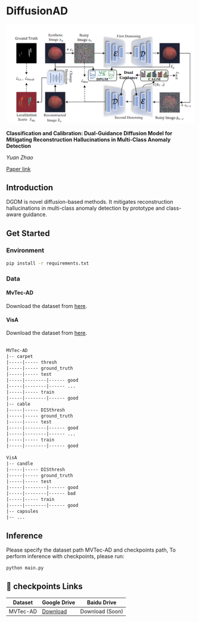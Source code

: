 # DiffusionAD


![](imgs/architecture.png)

**Classification and Calibration: Dual-Guidance Diffusion Model for Mitigating Reconstruction Hallucinations in    Multi-Class Anomaly Detection**

*Yuan Zhao*

[Paper link]( )

##  Introduction
DGDM is  novel diffusion-based methods. It mitigates reconstruction hallucinations in multi-class anomaly detection by prototype and class-aware guidance.
 
## Get Started 

### Environment 
```bash
pip install -r requirements.txt
```

### Data

#### MvTec-AD
Download the dataset from [here](https://www.mvtec.com/company/research/datasets/mvtec-ad/).

#### VisA
Download the dataset from [here](https://amazon-visual-anomaly.s3.us-west-2.amazonaws.com/VisA_20220922.tar).


```

MVTec-AD
|-- carpet
|-----|----- thresh
|-----|----- ground_truth
|-----|----- test
|-----|--------|------ good
|-----|--------|------ ...
|-----|----- train
|-----|--------|------ good
|-- cable
|-----|----- DISthresh
|-----|----- ground_truth
|-----|----- test
|-----|--------|------ good
|-----|--------|------ ...
|-----|----- train
|-----|--------|------ good

VisA
|-- candle
|-----|----- DISthresh
|-----|----- ground_truth
|-----|----- test
|-----|--------|------ good
|-----|--------|------ bad
|-----|----- train
|-----|--------|------ good
|-- capsules
|-- ...

```



## Inference
Please specify the dataset path MVTec-AD and checkpoints path, To perform inference with checkpoints, please run:
```bash
python main.py
```

## 📁 checkpoints Links

| Dataset   | Google Drive | Baidu Drive     |
|-----------|--------------|-----------------|
| MVTec-AD  | [Download](https://drive.google.com/file/d/1Ag-Gs8pth00m5-1Yk-sEYHvaSB1zFTCh/view?usp=drive_link) | Download (Soon) |
